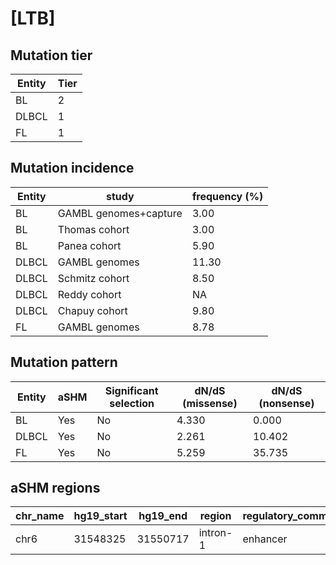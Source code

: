 # [LTB]

## Mutation tier

|Entity|Tier|
|------|----|
|BL    |2   |
|DLBCL |1   |
|FL    |1   |

## Mutation incidence

|Entity|study                |frequency (%)|
|------|---------------------|-------------|
|BL    |GAMBL genomes+capture| 3.00        |
|BL    |Thomas cohort        | 3.00        |
|BL    |Panea cohort         | 5.90        |
|DLBCL |GAMBL genomes        |11.30        |
|DLBCL |Schmitz cohort       | 8.50        |
|DLBCL |Reddy cohort         |   NA        |
|DLBCL |Chapuy cohort        | 9.80        |
|FL    |GAMBL genomes        | 8.78        |

## Mutation pattern

|Entity|aSHM|Significant selection|dN/dS (missense)|dN/dS (nonsense)|
|------|----|---------------------|----------------|----------------|
|BL    |Yes |No                   |4.330           | 0.000          |
|DLBCL |Yes |No                   |2.261           |10.402          |
|FL    |Yes |No                   |5.259           |35.735          |

## aSHM regions

|chr_name|hg19_start|hg19_end|region  |regulatory_comment|
|--------|----------|--------|--------|------------------|
|chr6    |31548325  |31550717|intron-1|enhancer          |
